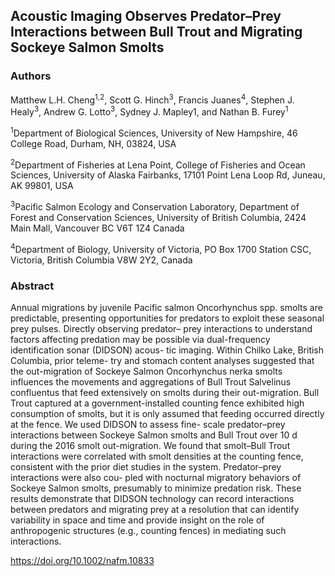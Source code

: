 ## Acoustic Imaging Observes Predator–Prey Interactions between Bull Trout and Migrating Sockeye Salmon Smolts 

### Authors
Matthew L.H. Cheng<sup>1,2</sup>, Scott G. Hinch<sup>3</sup>, Francis Juanes<sup>4</sup>, Stephen J. Healy<sup>3</sup>, Andrew G. Lotto<sup>3</sup>, Sydney J. Mapley</sup>1</sup>, and Nathan B. Furey<sup>1</sup>

<sup>1</sup>Department of Biological Sciences, University of New Hampshire, 46 College Road, Durham, NH, 03824, USA

<sup>2</sup>Department of Fisheries at Lena Point, College of Fisheries and Ocean Sciences, University of Alaska Fairbanks, 17101 Point Lena Loop Rd, Juneau, AK 99801, USA

<sup>3</sup>Pacific Salmon Ecology and Conservation Laboratory, Department of Forest and Conservation Sciences, University of British Columbia, 2424 Main Mall, Vancouver BC V6T 1Z4 Canada 

<sup>4</sup>Department of Biology, University of Victoria, PO Box 1700 Station CSC, Victoria, British Columbia V8W 2Y2, Canada


### Abstract
Annual migrations by juvenile Pacific salmon Oncorhynchus spp. smolts are predictable, presenting opportunities for predators to exploit these seasonal prey pulses. Directly observing predator– prey interactions to understand factors affecting predation may be possible via dual-frequency identification sonar (DIDSON) acous- tic imaging. Within Chilko Lake, British Columbia, prior teleme- try and stomach content analyses suggested that the out-migration of Sockeye Salmon Oncorhynchus nerka smolts influences the movements and aggregations of Bull Trout Salvelinus confluentus that feed extensively on smolts during their out-migration. Bull Trout captured at a government-installed counting fence exhibited high consumption of smolts, but it is only assumed that feeding occurred directly at the fence. We used DIDSON to assess fine- scale predator–prey interactions between Sockeye Salmon smolts and Bull Trout over 10 d during the 2016 smolt out-migration. We found that smolt–Bull Trout interactions were correlated with smolt densities at the counting fence, consistent with the prior diet studies in the system. Predator–prey interactions were also cou- pled with nocturnal migratory behaviors of Sockeye Salmon smolts, presumably to minimize predation risk. These results demonstrate that DIDSON technology can record interactions between predators and migrating prey at a resolution that can identify variability in space and time and provide insight on the role of anthropogenic structures (e.g., counting fences) in mediating such interactions.

 https://doi.org/10.1002/nafm.10833

